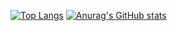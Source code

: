 
[![Top Langs](https://github-readme-stats.vercel.app/api/top-langs/?username=danielcgilibert&langs_count=3)](https://github.com/anuraghazra/github-readme-stats)
[![Anurag's GitHub stats](https://github-readme-stats.vercel.app/api?username=danielcgilibert)](https://github.com/anuraghazra/github-readme-stats)

